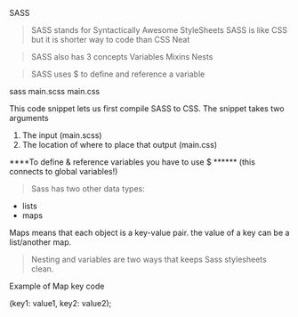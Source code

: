 SASS


> SASS stands for Syntactically Awesome StyleSheets
> SASS is like CSS but it is shorter way to code than CSS
> Neat 

> SASS also has 3 concepts
Variables
Mixins
Nests

> SASS uses $ to define and reference a variable






sass main.scss main.css 

This code snippet lets us first compile SASS to CSS. The snippet takes two arguments 
1. The input (main.scss)
2. The location of where to place that output (main.css)





****To define & reference variables you have to use  $ ******   (this connects to global variables!)


> Sass has two other data types: 
  - lists 
  - maps

Maps means that each object is a key-value pair. the value of a key can be a list/another map.
> Nesting and variables are two ways that keeps Sass stylesheets clean. 

Example of Map key code

(key1: value1, key2: value2);






